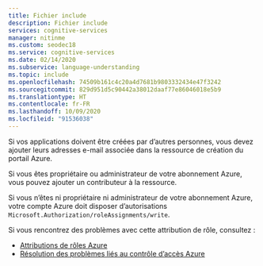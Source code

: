 ```yaml
---
title: Fichier include
description: Fichier include
services: cognitive-services
manager: nitinme
ms.custom: seodec18
ms.service: cognitive-services
ms.date: 02/14/2020
ms.subservice: language-understanding
ms.topic: include
ms.openlocfilehash: 74509b161c4c20a4d7681b9803332434e47f3242
ms.sourcegitcommit: 829d951d5c90442a38012daaf77e86046018e5b9
ms.translationtype: HT
ms.contentlocale: fr-FR
ms.lasthandoff: 10/09/2020
ms.locfileid: "91536038"
---
```

Si vos applications doivent être créées par d’autres personnes, vous devez ajouter leurs adresses e-mail associée dans la ressource de création du portail Azure.

Si vous êtes propriétaire ou administrateur de votre abonnement Azure, vous pouvez ajouter un contributeur à la ressource.

Si vous n’êtes ni propriétaire ni administrateur de votre abonnement Azure, votre compte Azure doit disposer d’autorisations `Microsoft.Authorization/roleAssignments/write`.

Si vous rencontrez des problèmes avec cette attribution de rôle, consultez :

* [Attributions de rôles Azure](../../../role-based-access-control/role-assignments-portal.md)
* [Résolution des problèmes liés au contrôle d’accès Azure](../../../role-based-access-control/troubleshooting.md#problems-with-azure-role-assignments)
